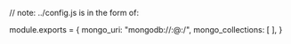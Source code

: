 // note: ../config.js is in the form of:

module.exports = {
	mongo_uri: "mongodb://<dbname>:<pass>@<server>:<port>/<databasename>",
	mongo_collections: [ <collections> ],
}
